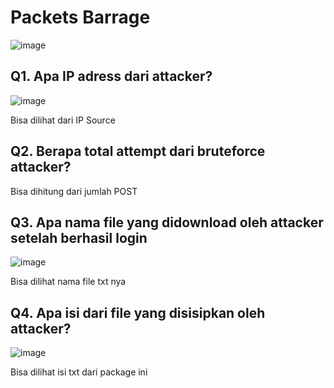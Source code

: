 # Packets Barrage

![image](https://github.com/user-attachments/assets/8f14f10c-749c-43fe-9443-42a9dd749d27)

## Q1. Apa IP adress dari attacker?

![image](https://github.com/user-attachments/assets/75e90e8d-3582-4551-a0c5-00ae97479458)

Bisa dilihat dari IP Source

## Q2. Berapa total attempt dari bruteforce attacker?

Bisa dihitung dari jumlah POST

## Q3. Apa nama file yang didownload oleh attacker setelah berhasil login

![image](https://github.com/user-attachments/assets/361af03c-7542-4f20-8211-c904ac7f0c22)

Bisa dilihat nama file txt nya 

## Q4. Apa isi dari file yang disisipkan oleh attacker?

![image](https://github.com/user-attachments/assets/d4d5bcbd-b2b0-4ebe-a64f-d578c632b46d)

Bisa dilihat isi txt dari package ini
